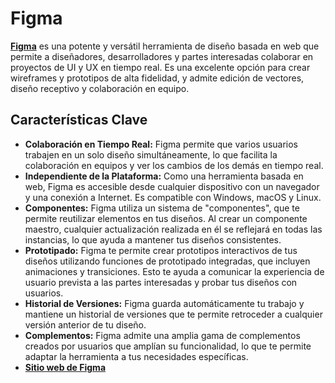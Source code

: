 # Figma

**[Figma](https://www.figma.com/)** es una potente y versátil herramienta de diseño basada en web que permite a diseñadores, desarrolladores y partes interesadas colaborar en proyectos de UI y UX en tiempo real. Es una excelente opción para crear wireframes y prototipos de alta fidelidad, y admite edición de vectores, diseño receptivo y colaboración en equipo.

## Características Clave

- **Colaboración en Tiempo Real:** Figma permite que varios usuarios trabajen en un solo diseño simultáneamente, lo que facilita la colaboración en equipos y ver los cambios de los demás en tiempo real.
- **Independiente de la Plataforma:** Como una herramienta basada en web, Figma es accesible desde cualquier dispositivo con un navegador y una conexión a Internet. Es compatible con Windows, macOS y Linux.
- **Componentes:** Figma utiliza un sistema de "componentes", que te permite reutilizar elementos en tus diseños. Al crear un componente maestro, cualquier actualización realizada en él se reflejará en todas las instancias, lo que ayuda a mantener tus diseños consistentes.
- **Prototipado:** Figma te permite crear prototipos interactivos de tus diseños utilizando funciones de prototipado integradas, que incluyen animaciones y transiciones. Esto te ayuda a comunicar la experiencia de usuario prevista a las partes interesadas y probar tus diseños con usuarios.
- **Historial de Versiones:** Figma guarda automáticamente tu trabajo y mantiene un historial de versiones que te permite retroceder a cualquier versión anterior de tu diseño.
- **Complementos:** Figma admite una amplia gama de complementos creados por usuarios que amplían su funcionalidad, lo que te permite adaptar la herramienta a tus necesidades específicas.
- **[Sitio web de Figma](https://figma.com/)**
